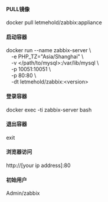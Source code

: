 #### PULL镜像
docker pull letmehold/zabbix:appliance
#### 启动容器
docker run --name zabbix-server \\  
&emsp;-e PHP_TZ="Asia/Shanghai" \\  
&emsp;-v &lt;/path/to/mysql&gt;:/var/lib/mysql \\  
&emsp;-p 10051:10051 \\  
&emsp;-p 80:80 \\  
&emsp;-dt letmehold/zabbix:&lt;version&gt;
#### 登录容器
docker exec -ti zabbix-server bash
#### 退出容器
exit
#### 浏览器访问
http://[your ip address]:80
#### 初始用户
Admin/zabbix  
